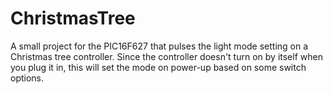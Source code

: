 # ChristmasTree

A small project for the PIC16F627 that pulses the light mode setting on a Christmas tree controller. Since the controller doesn't turn on by itself when you plug it in, this will set the mode on power-up based on some switch options.
